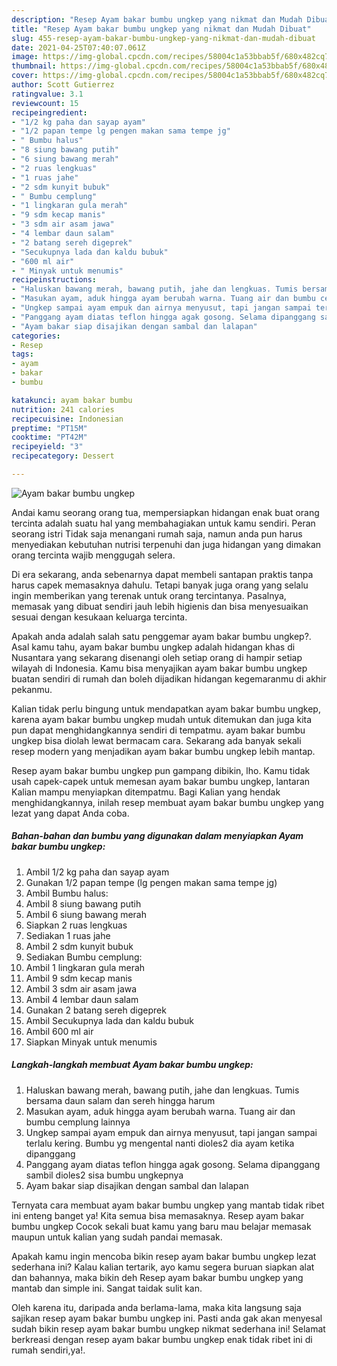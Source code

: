 ```yaml
---
description: "Resep Ayam bakar bumbu ungkep yang nikmat dan Mudah Dibuat"
title: "Resep Ayam bakar bumbu ungkep yang nikmat dan Mudah Dibuat"
slug: 455-resep-ayam-bakar-bumbu-ungkep-yang-nikmat-dan-mudah-dibuat
date: 2021-04-25T07:40:07.061Z
image: https://img-global.cpcdn.com/recipes/58004c1a53bbab5f/680x482cq70/ayam-bakar-bumbu-ungkep-foto-resep-utama.jpg
thumbnail: https://img-global.cpcdn.com/recipes/58004c1a53bbab5f/680x482cq70/ayam-bakar-bumbu-ungkep-foto-resep-utama.jpg
cover: https://img-global.cpcdn.com/recipes/58004c1a53bbab5f/680x482cq70/ayam-bakar-bumbu-ungkep-foto-resep-utama.jpg
author: Scott Gutierrez
ratingvalue: 3.1
reviewcount: 15
recipeingredient:
- "1/2 kg paha dan sayap ayam"
- "1/2 papan tempe lg pengen makan sama tempe jg"
- " Bumbu halus"
- "8 siung bawang putih"
- "6 siung bawang merah"
- "2 ruas lengkuas"
- "1 ruas jahe"
- "2 sdm kunyit bubuk"
- " Bumbu cemplung"
- "1 lingkaran gula merah"
- "9 sdm kecap manis"
- "3 sdm air asam jawa"
- "4 lembar daun salam"
- "2 batang sereh digeprek"
- "Secukupnya lada dan kaldu bubuk"
- "600 ml air"
- " Minyak untuk menumis"
recipeinstructions:
- "Haluskan bawang merah, bawang putih, jahe dan lengkuas. Tumis bersama daun salam dan sereh hingga harum"
- "Masukan ayam, aduk hingga ayam berubah warna. Tuang air dan bumbu cemplung lainnya"
- "Ungkep sampai ayam empuk dan airnya menyusut, tapi jangan sampai terlalu kering. Bumbu yg mengental nanti dioles2 dia ayam ketika dipanggang"
- "Panggang ayam diatas teflon hingga agak gosong. Selama dipanggang sambil dioles2 sisa bumbu ungkepnya"
- "Ayam bakar siap disajikan dengan sambal dan lalapan"
categories:
- Resep
tags:
- ayam
- bakar
- bumbu

katakunci: ayam bakar bumbu 
nutrition: 241 calories
recipecuisine: Indonesian
preptime: "PT15M"
cooktime: "PT42M"
recipeyield: "3"
recipecategory: Dessert

---
```



![Ayam bakar bumbu ungkep](https://img-global.cpcdn.com/recipes/58004c1a53bbab5f/680x482cq70/ayam-bakar-bumbu-ungkep-foto-resep-utama.jpg)

Andai kamu seorang orang tua, mempersiapkan hidangan enak buat orang tercinta adalah suatu hal yang membahagiakan untuk kamu sendiri. Peran seorang istri Tidak saja menangani rumah saja, namun anda pun harus menyediakan kebutuhan nutrisi terpenuhi dan juga hidangan yang dimakan orang tercinta wajib menggugah selera.

Di era  sekarang, anda sebenarnya dapat membeli santapan praktis tanpa harus capek memasaknya dahulu. Tetapi banyak juga orang yang selalu ingin memberikan yang terenak untuk orang tercintanya. Pasalnya, memasak yang dibuat sendiri jauh lebih higienis dan bisa menyesuaikan sesuai dengan kesukaan keluarga tercinta. 



Apakah anda adalah salah satu penggemar ayam bakar bumbu ungkep?. Asal kamu tahu, ayam bakar bumbu ungkep adalah hidangan khas di Nusantara yang sekarang disenangi oleh setiap orang di hampir setiap wilayah di Indonesia. Kamu bisa menyajikan ayam bakar bumbu ungkep buatan sendiri di rumah dan boleh dijadikan hidangan kegemaranmu di akhir pekanmu.

Kalian tidak perlu bingung untuk mendapatkan ayam bakar bumbu ungkep, karena ayam bakar bumbu ungkep mudah untuk ditemukan dan juga kita pun dapat menghidangkannya sendiri di tempatmu. ayam bakar bumbu ungkep bisa diolah lewat bermacam cara. Sekarang ada banyak sekali resep modern yang menjadikan ayam bakar bumbu ungkep lebih mantap.

Resep ayam bakar bumbu ungkep pun gampang dibikin, lho. Kamu tidak usah capek-capek untuk memesan ayam bakar bumbu ungkep, lantaran Kalian mampu menyiapkan ditempatmu. Bagi Kalian yang hendak menghidangkannya, inilah resep membuat ayam bakar bumbu ungkep yang lezat yang dapat Anda coba.

<!--inarticleads1-->

##### Bahan-bahan dan bumbu yang digunakan dalam menyiapkan Ayam bakar bumbu ungkep:

1. Ambil 1/2 kg paha dan sayap ayam
1. Gunakan 1/2 papan tempe (lg pengen makan sama tempe jg)
1. Ambil  Bumbu halus:
1. Ambil 8 siung bawang putih
1. Ambil 6 siung bawang merah
1. Siapkan 2 ruas lengkuas
1. Sediakan 1 ruas jahe
1. Ambil 2 sdm kunyit bubuk
1. Sediakan  Bumbu cemplung:
1. Ambil 1 lingkaran gula merah
1. Ambil 9 sdm kecap manis
1. Ambil 3 sdm air asam jawa
1. Ambil 4 lembar daun salam
1. Gunakan 2 batang sereh digeprek
1. Ambil Secukupnya lada dan kaldu bubuk
1. Ambil 600 ml air
1. Siapkan  Minyak untuk menumis




<!--inarticleads2-->

##### Langkah-langkah membuat Ayam bakar bumbu ungkep:

1. Haluskan bawang merah, bawang putih, jahe dan lengkuas. Tumis bersama daun salam dan sereh hingga harum
1. Masukan ayam, aduk hingga ayam berubah warna. Tuang air dan bumbu cemplung lainnya
1. Ungkep sampai ayam empuk dan airnya menyusut, tapi jangan sampai terlalu kering. Bumbu yg mengental nanti dioles2 dia ayam ketika dipanggang
1. Panggang ayam diatas teflon hingga agak gosong. Selama dipanggang sambil dioles2 sisa bumbu ungkepnya
1. Ayam bakar siap disajikan dengan sambal dan lalapan




Ternyata cara membuat ayam bakar bumbu ungkep yang mantab tidak ribet ini enteng banget ya! Kita semua bisa memasaknya. Resep ayam bakar bumbu ungkep Cocok sekali buat kamu yang baru mau belajar memasak maupun untuk kalian yang sudah pandai memasak.

Apakah kamu ingin mencoba bikin resep ayam bakar bumbu ungkep lezat sederhana ini? Kalau kalian tertarik, ayo kamu segera buruan siapkan alat dan bahannya, maka bikin deh Resep ayam bakar bumbu ungkep yang mantab dan simple ini. Sangat taidak sulit kan. 

Oleh karena itu, daripada anda berlama-lama, maka kita langsung saja sajikan resep ayam bakar bumbu ungkep ini. Pasti anda gak akan menyesal sudah bikin resep ayam bakar bumbu ungkep nikmat sederhana ini! Selamat berkreasi dengan resep ayam bakar bumbu ungkep enak tidak ribet ini di rumah sendiri,ya!.

